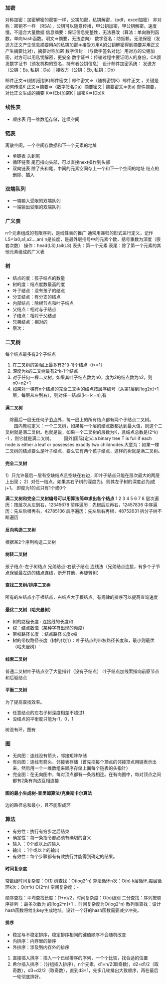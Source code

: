 ### 加密

对称加密：加密解密的密钥一样，公钥加密，私钥解密，（pdf，excel加密）
非对称：密钥不一样 （RSA），公钥可以随意传播，甲公钥加密，甲公钥解密。速度慢，不适合大量数据
信息摘要：保证信息完整性，无法篡改（算法：单向散列函数，单向hash函数。明文=>摘要，无法逆向）
数字签名：防抵赖，无法保密（发送方正文产生信息摘要用A的私钥加密=>接受方用A的公钥解密得到摘要并用正文产生摘要比对），摘要对称加密
数字信封：（与数字签名对比）用对方的公钥加密，对方可以用私钥解密，更安全
数字证书：传输过程中要证明人的身份，CA颁发数字证书（颁发机构的签名，持有者公钥信息）
设计邮件加密系统：
发送方（公钥：Ea, 私钥：Da）|  接收方（公钥：Eb, 私钥：Db）

邮件正文=>(随机密钥K)邮件密文   |   邮件密文=>（随机密钥K）邮件正文 ，关键是如何传递K
正文=>摘要=>（数字签名Da）摘要密文  |  摘要密文=>(Ea) 邮件摘要，对比正文生成的摘要
K=>(Eb)加密K |  加密K=>(Db)K

### 线性表

-  顺序表 用一维数组存储，连续空间

### 链表
离散空间，一个空间存数据和下一个元素的地址

- 单链表 头到尾
- 循环链表 尾巴指向头部，可以直接next操作到头部
- 双向链表 除了头和尾，中间的元素空间存上一个和下一个空间的地址
结点的删除、插入

### 双端队列

- 一端输入受限的双端队列
- 一端输出受限的双端队列
### 广义表
n个元素组成的有限序列，是线性表的推广
通常用递归的形式进行定义，记作 LS=(a0,a1,a2...,an)
n是长度，是最外层括号中的元素个数，括号重数为深度（嵌套次数）
操作：head(LS),tail(LS)
表头：第一个元素
表尾：除了第一个元素的其他元素组成的广义表

### 树

- 结点的度：孩子结点的数量
- 树的度：结点度数最高的度
- 叶子结点：没有孩子的结点
- 分支结点：有分支的结点
- 内部结点：除根节点和叶子结点
- 父结点：相对与子结点
- 子结点：相对于父结点
- 兄弟结点：相对的
- 层次：
### 二叉树
每个结点最多有2个子结点
1. 在二叉树的第i层上最多有2^(i-1)个结点（i>=1）
2. 深度为k的二叉树最有2^k-1个结点
3. 对于任何一棵二叉树，如果其叶子结点数为n0，度为2的结点数为n2，则n0=n2+1
4. 如果对一棵有n个结点的完全二叉树的结点按层序编号（从第1层到[log2n]+1层，每层从左到右），则对任一结点i(i<=i<=n),有
#### 满二叉树
　除最后一层无任何子[节点](https://link.zhihu.com/?target=https%3A//baike.baidu.com/item/%25E8%258A%2582%25E7%2582%25B9)外，每一层上的所有结点都有两个子结点二叉树。
　　国内教程定义：一个二叉树，如果每一个层的结点数都达到最大值，则这个二叉树就是满二叉树。也就是说，如果一个二叉树的层数为K，且结点总数是(2^k) -1 ，则它就是满二叉树。
　　国外(国际)定义:a binary tree T is full if each node is either a leaf or possesses exactly two childnodes.大意为：如果一棵二叉树的结点要么是叶子结点，要么它有两个孩子结点，这样的树就是满二叉树。
#### 完全二叉树
1）只允许最后一层有空缺结点且空缺在右边，即叶子结点只能在层次最大的两层上出现；
2）对任一结点，如果其右子树的深度为j，则其左子树的深度必为j或j+1。 即度为1的点只有1个或0个

**满二叉树和完全二叉树编号可以用算法简单求出各个结点**
	  1
	 2     3
	4 5     6
	  7
	   8
层次遍历：按层次从左到右，12345678
前序遍历：先根后左再右，12457836
中序遍历：先左后根再右，42785136
后序遍历：先左后右再根，48752631
拆分子树不断遍历
#### 反向构造二叉树
根据某2个序列构造二叉树
#### 树转二叉树
孩子结点-左子树结点
兄弟结点-右孩子结点
连线法（兄弟结点连接，有多个子节点保留最左边的结点连线，断开其他，再旋转树）
#### 查找二叉树/排序二叉树
所有的左结点小于根结点，右结点大于根结点。有规律的排序可以提高查询速度
#### 最优二叉树（哈夫曼树）
- 树的路径长度 : 连接线的长度和
- 权：结点数值（某种字符出现的频度）
- 带权路径长度  ：结点路径长度x权
- 树的带权路径长度（树的代价）：叶子结点的带权路径长度和，最小则最优（哈夫曼树）`

#### 线索二叉树
普通二叉树叶子结点空了大量指针（没有子结点）
叶子结点加线索指向前驱节点和后驱结点
#### 平衡二叉树
为了提高查找效率。
- 任意结点的左右子树深度相差不超过1
- 没结点的平衡度只能为-1，0，1

树没有环，图有
### 图
- 无向图：连线没有箭头，邻接矩阵存储
- 有向图：连线有箭头，邻接表存储（首先把每个顶点的邻接顶点用链表示出来，然后用一个一维数组来顺序存储上面每个链表的头指针）
- 完全图：在无向图中，每对顶点都有一条线相连。在有向图中，每对顶点之间都有2条有向边互相连接

#### 图的最小生成树-普里姆算法/克鲁斯卡尔算法
边的路径总和最小，且不能形成环

### 算法
- 有穷性：执行有穷步之后结束
- 确定性：每一条指令都必须有确切的含义
- 输入 ：0个或以上的输入
- 输出 ：1个或以上的输出
- 有效性：每个步骤都有有效执行并能得到确定的结果。

#### 时间复杂度
常数级时间复杂度：O(1)
树查找：O(log2^n)
算法循环n次：O(n)
k层循环,每层循环k次：O(n^k)
O(2^n)
 空间复杂度：-

顺序查找：平均查找长度：(1+n)/2，时间复杂度：O(n)级别
二分查找：序列按顺序排列 ：最多次数为 的[log2^n]+1 ，时间复杂度为O(log2^n)
散列表查找：设计hash函数将给出key生成地址。设计一个好的hash函数需要减少冲突。

#### 排序
- 稳定与不稳定排序，稳定排序相同的键值顺序不会随机改变
- 内排序：内存里的排序
- 外排序：涉及到内存外的排序

1. 直接插入排序：插入一个已经排序的序列，一个个比较，找合适的位置
2. 希尔插入排序：（分组插入排序），n个元素，d1=n/2(取奇数)，d2=d1/2（取奇数），d3=d2/2（取奇数），直到d3=1，先多几轮排出大致顺序，再在最后一轮彻底排好。